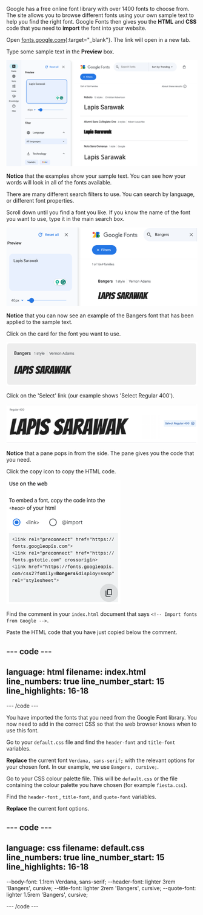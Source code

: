 Google has a free online font library with over 1400 fonts to choose from. The site allows you to browse different fonts using your own sample text to help you find the right font. Google Fonts then gives you the **HTML** and **CSS** code that you need to **import** the font into your website. 

Open [fonts.google.com](https://fonts.google.com/){:target="_blank"}. The link will open in a new tab. 

Type some sample text in the **Preview** box.

![The Google Fonts search page. The words 'Lapis Sarawak' are in the preview box.](images/custom.png)

**Notice** that the examples show your sample text. You can see how your words will look in all of the fonts available. 

There are many different search filters to use. You can search by language, or different font properties.

Scroll down until you find a font you like. If you know the name of the font you want to use, type it in the main search box. 

!['Bangers' has been typed into the search box.](images/bangers.png)

**Notice** that you can now see an example of the Bangers font that has been applied to the sample text. 

Click on the card for the font you want to use.

![The Bangers card.](images/bangers-card.png)

Click on the 'Select' link (our example shows 'Select Regular 400').

![A screenshot highlights the 'Select' link.](images/select-style.png)

**Notice** that a pane pops in from the side. The pane gives you the code that you need.

Click the copy icon to copy the HTML code.

![The HTML to copy.](images/html.png)

Find the comment in your `index.html` document that says `<!-- Import fonts from Google -->`.

Paste the HTML code that you have just copied below the comment.

--- code ---
---
language: html
filename: index.html
line_numbers: true
line_number_start: 15
line_highlights: 16-18
---
  <!-- Import fonts from Google -->
  <link rel="preconnect" href="https://fonts.googleapis.com">
  <link rel="preconnect" href="https://fonts.gstatic.com" crossorigin>
  <link href="https://fonts.googleapis.com/css2?family=Bangers&display=swap" rel="stylesheet">

--- /code ---

You have imported the fonts that you need from the Google Font library. You now need to add in the correct CSS so that the web browser knows when to use this font. 

Go to your `default.css` file and find the `header-font` and `title-font` variables. 

**Replace** the current font `Verdana, sans-serif;` with the relevant options for your chosen font. In our example, we use `Bangers, cursive;`.

Go to your CSS colour palette file. This will be `default.css` or the file containing the colour palette you have chosen (for example `fiesta.css`).

Find the `header-font` , `title-font`, and `quote-font` variables. 

**Replace** the current font options.

--- code ---
---
language: css
filename: default.css
line_numbers: true
line_number_start: 15
line_highlights: 16-18
---
  --body-font: 1.1rem Verdana, sans-serif;
  --header-font: lighter 3rem 'Bangers', cursive;
  --title-font: lighter 2rem 'Bangers', cursive;
  --quote-font: lighter 1.5rem 'Bangers', cursive;

--- /code ---
